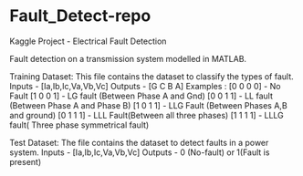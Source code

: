 # Fault_Detect-repo
Kaggle Project - Electrical Fault Detection

Fault detection on a transmission system modelled in MATLAB. 

Training Dataset:
This file contains the dataset to classify the types of fault.
Inputs - [Ia,Ib,Ic,Va,Vb,Vc]
Outputs - [G C B A]
Examples :
[0 0 0 0] - No Fault
[1 0 0 1] - LG fault (Between Phase A and Gnd)
[0 0 1 1] - LL fault (Between Phase A and Phase B)
[1 0 1 1] - LLG Fault (Between Phases A,B and ground)
[0 1 1 1] - LLL Fault(Between all three phases)
[1 1 1 1] - LLLG fault( Three phase symmetrical fault)

Test Dataset:
The file contains the dataset to detect faults in a power system.
Inputs - [Ia,Ib,Ic,Va,Vb,Vc]
Outputs - 0 (No-fault) or 1(Fault is present)
